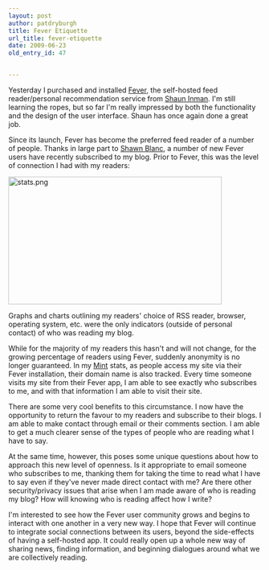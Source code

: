 ```yaml
---
layout: post
author: patdryburgh
title: Fever Etiquette
url_title: fever-etiquette
date: 2009-06-23
old_entry_id: 47


---
```


Yesterday I purchased and installed <a href="http://feedafever.com">Fever</a>, the self-hosted feed reader/personal recommendation service from <a href="http://shauninman.com">Shaun Inman</a>. I'm still learning the ropes, but so far I'm really impressed by both the functionality and the design of the user interface. Shaun has once again done a great job. 

Since its launch, Fever has become the preferred feed reader of a number of people. Thanks in large part to <a href="http://shawnblanc.net">Shawn Blanc</a>, a number of new Fever users have recently subscribed to my blog.  Prior to Fever, this was the level of connection I had with my readers: 

<img src="http://patdryburgh.com/wp-content/uploads/2009/06/stats.png" alt="stats.png" border="0" width="425" height="254" />

Graphs and charts outlining my readers' choice of RSS reader, browser, operating system, etc. were the only indicators (outside of personal contact) of who was reading my blog. 

While for the majority of my readers this hasn't and will not change, for the growing percentage of readers using Fever, suddenly anonymity is no longer guaranteed. In my <a href="http://haveamint.com">Mint</a> stats, as people access my site via their Fever installation, their domain name is also tracked. Every time someone visits my site from their Fever app, I am able to see exactly who subscribes to me, and with that information I am able to visit their site. 

There are some very cool benefits to this circumstance. I now have the opportunity to return the favour to my readers and subscribe to their blogs. I am able to make contact through email or their comments section. I am able to get a much clearer sense of the types of people who are reading what I have to say. 

At the same time, however, this poses some unique questions about how to approach this new level of openness. Is it appropriate to email someone who subscribes to me, thanking them for taking the time to read what I have to say even if they've never made direct contact with me? Are there other security/privacy issues that arise when I am made aware of who is reading my blog? How will knowing who is reading affect how I write? 

I'm interested to see how the Fever user community grows and begins to interact with one another in a very new way. I hope that Fever will continue to integrate social connections between its users, beyond the side-effects of having a self-hosted app. It could really open up a whole new way of sharing news, finding information, and beginning dialogues around what we are collectively reading.